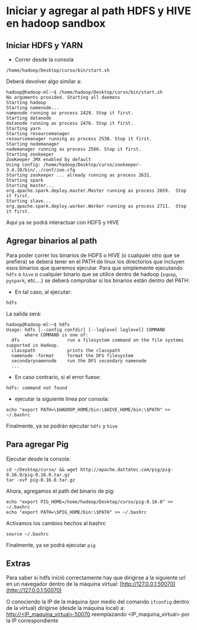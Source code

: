 # Iniciar y agregar al path HDFS y HIVE en hadoop sandbox

## Iniciar HDFS y YARN
- Correr desde la consola 
```
/home/hadoop/Desktop/curso/bin/start.sh
```

Deberá devolver algo similar a:
```
hadoop@hadoop-ml:~$ /home/hadoop/Desktop/curso/bin/start.sh
No arguments provided. Starting all daemons
Starting hadoop
Starting namenode...
namenode running as process 2429. Stop it first.
Starting datanode
datanode running as process 2476. Stop it first.
Starting yarn
Starting resourcemanager
resourcemanager running as process 2538. Stop it first.
Starting nodemanager
nodemanager running as process 2566. Stop it first.
Starting zookeeper
ZooKeeper JMX enabled by default
Using config: /home/hadoop/Desktop/curso/zookeeper-3.4.10/bin/../conf/zoo.cfg
Starting zookeeper ... already running as process 2631.
Starting spark
Starting master...
org.apache.spark.deploy.master.Master running as process 2659.  Stop it first.
Starting slave...
org.apache.spark.deploy.worker.Worker running as process 2711.  Stop it first.
```
Aquí ya se podrá interactuar con HDFS y HIVE

## Agregar binarios al path
Para poder correr los binarios de HDFS o HIVE (o cualquier otro que se prefiera) se deberá tener en el PATH de linux los directorios que incluyen esos binarios que queremos ejecutar.
Para que simplemente ejecutando `hdfs` o `hive` o cualquier binario que se utilice dentro de hadoop (`sqoop`, `pyspark`, etc....) se deberá comprobar si los binarios están dentro del PATH:
- En tal caso, al ejecutar:
```
hdfs
```

La salida será:
```
hadoop@hadoop-ml:~$ hdfs
Usage: hdfs [--config confdir] [--loglevel loglevel] COMMAND
       where COMMAND is one of:
  dfs                  run a filesystem command on the file systems supported in Hadoop.
  classpath            prints the classpath
  namenode -format     format the DFS filesystem
  secondarynamenode    run the DFS secondary namenode
  ...
```

- En caso contrario, si el error fuese:
```
hdfs: command not found
```
- ejecutar la siguiente linea por consola:
```
echo "export PATH=\$HADOOP_HOME/bin:\$HIVE_HOME/bin:\$PATH" >> ~/.bashrc
```

Finalmente, ya se podrán ejecutar `hdfs` y `hive`

## Para agregar Pig
Ejecutar desde la consola:
```
cd ~/Desktop/curso/ && wget http://apache.dattatec.com/pig/pig-0.16.0/pig-0.16.0.tar.gz
tar -xvf pig-0.16.0.tar.gz
```

Ahora, agregamos el path del binario de pig:

```
echo "export PIG_HOME=/home/hadoop/Desktop/curso/pig-0.16.0" >> ~/.bashrc
echo "export PATH=\$PIG_HOME/bin:\$PATH" >> ~/.bashrc
```

Activamos los cambios hechos al bashrc
```
source ~/.bashrc
```

Finalmente, ya se podrá ejecutar `pig`


## Extras
Para saber si hdfs inició correctamente hay que dirigirse a la siguiente url en un navegador dentro de la máquina virtual:
[http://127.0.0.1:50070](http://127.0.0.1:50070)

O conociendo la IP de la máquina (por medio del comando `ifconfig` dentro de la virtual) dirigirse (desde la máquina local) a:
[http://<IP_maquina_virtual>:50070](http://<IP_maquina_virtual>:50070)
reemplazando <IP_maquina_virtual> por la IP correspondiente
